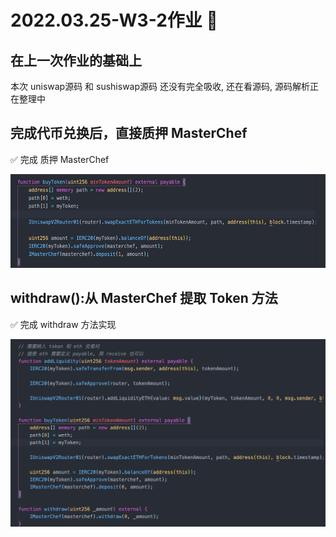 # 2022.03.25-W3-2作业 📔

## 在上一次作业的基础上

本次 uniswap源码 和 sushiswap源码 还没有完全吸收, 还在看源码, 源码解析正在整理中

## 完成代币兑换后，直接质押 MasterChef

✅ 完成 质押 MasterChef

<img style="width:600px;height:150px" src="./2022-03-27-21-12-20.png"  alt="见根目录图片"/>

## withdraw():从 MasterChef 提取 Token 方法

✅ 完成 withdraw 方法实现

<img style="width:600px;height:300px" src="./2022-03-27-21-26-05.png"  alt="见根目录图片"/>



